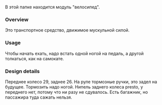В этой папке находится модуль "велосипед". 

### Overview

Это транспортное средство, движимое мускульной силой.

### Usage

Чтобы начать ехать, надо встать одной ногой на педаль, а другой толкаться, как на самокате.

### Design details

Переднее колесо 29, заднее 26. 
На руле тормозные ручки, это задел на будущее. Тормозить надо ногой.
Нипель заднего колеса presto, у переднего нет, потому что ни разу не сдувалось.
Есть багажник, но пассажира туда сажать нельзя.
